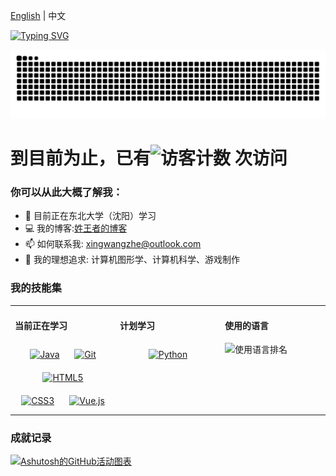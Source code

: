 [English](./README.md) | 中文

[![Typing SVG](https://readme-typing-svg.demolab.com/?lines=emm...;Hello+World+!&center=true&font=Lato&size=32&color=008000)](https://git.io/typing-svg)

<picture>
  <source media="(prefers-color-scheme: dark)" srcset="https://github.com/xingwangzhe/xingwangzhe/blob/output/github-snake-dark.svg" />
  <source media="(prefers-color-scheme: light)" srcset="https://github.com/xingwangzhe/xingwangzhe/blob/output/github-snake.svg" />
  <img alt="github-snake" src="github-snake.svg" />
</picture>

# 到目前为止，已有![访客计数](https://profile-counter.glitch.me/xingwangzhe/count.svg) 次访问

### 你可以从此大概了解我：
- 🌱 目前正在东北大学（沈阳）学习
- 💻 我的博客:[姓王者的博客](https://xingwangzhe.github.io)
- 📫 如何联系我: xingwangzhe@outlook.com
- 🔭 我的理想追求: 计算机图形学、计算机科学、游戏制作

### 我的技能集
<table><tr><td valign="top" width="32%">

#### 当前正在学习
<div align="center">  
  <a href="https://www.java.com/" target="_blank"><img style="margin: 10px" src="https://profilinator.rishav.dev/skills-assets/java-original-wordmark.svg" alt="Java" height="45" /></a>  
  <a href="https://github.com/" target="_blank"><img style="margin: 10px" src="https://profilinator.rishav.dev/skills-assets/git-scm-icon.svg" alt="Git" height="45" /></a>
  <a href="https://html.com/" target="_blank"><img style="margin: 10px" src="https://profilinator.rishav.dev/skills-assets/html5-original-wordmark.svg" alt="HTML5" height="45" /></a>
  <a href="https://www.w3.org/Style/CSS/" target="_blank"><img style="margin: 10px" src="https://profilinator.rishav.dev/skills-assets/css3-original-wordmark.svg" alt="CSS3" height="45" /></a>
  <a href="https://vuejs.org/" target="_blank"><img style="margin: 10px" src="https://profilinator.rishav.dev/skills-assets/vuejs-original-wordmark.svg" alt="Vue.js" height="45" /></a>
</div>

</td>
<td valign="top" width="32%">
  
#### 计划学习
<div align="center">  
  <a href="https://www.python.org/" target="_blank"><img style="margin: 10px" src="https://profilinator.rishav.dev/skills-assets/python-original.svg" alt="Python" height="45" /></a>

</td>
<td valign="top" width="32%">

#### 使用的语言
![使用语言排名](https://github-readme-stats.vercel.app/api/top-langs/?username=xingwangzhe&layout=compact)

</td></tr></table>   
 
### 成就记录

[![Ashutosh的GitHub活动图表](https://github-readme-activity-graph.vercel.app/graph?username=xingwangzhe&bg_color=FFFFFF&line=008000&height=375&title_color=000000&hide_border=true&color=000000)](https://github.com/ashutosh00710/github-readme-activity-graph)
